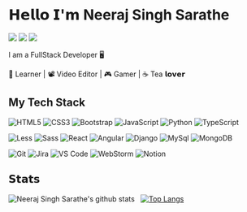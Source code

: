 # 𝗛𝗲𝗹𝗹𝗼 𝗜'𝗺 Neeraj  Singh Sarathe 

[![](https://img.shields.io/badge/-@neerajsinghsarathe-%23181717?style=flat&logo=github)](https://github.com/neerajsinghsarathe)
[![](https://img.shields.io/badge/-@neeru.sarathe-f0f0f0?style=flat&logo=instagram)](http://www.instagram.com/neeru.sarathe)
[![](https://img.shields.io/badge/-@neerusarathe-%231DA1F2?style=flat&logo=twitter&logoColor=ffffff)](https://twitter.com/neerusarathe)


I am a FullStack Developer 🖥️

📖 Learner | 📽️ Video Editor | 🎮 Gamer | ☕ Tea 𝗹𝗼𝘃𝗲𝗿 


## **My Tech Stack**

![HTML5](https://img.shields.io/badge/-HTML5-%23E44D27?style=flat&logo=html5&logoColor=ffffff)
![CSS3](https://img.shields.io/badge/-CSS3-%231572B6?style=flat&logo=css3)
![Bootstrap](https://img.shields.io/badge/-Bootstrap-%23ffffff?style=flat&logo=bootstrap)
![JavaScript](https://img.shields.io/badge/-JavaScript-%23F7DF1C?style=flat&logo=javascript&logoColor=000000&labelColor=%23F7DF1C&color=%23FFCE5A)
![Python](https://img.shields.io/badge/Python-14354C?style=flat&logo=python&logoColor=white)
![TypeScript](https://img.shields.io/badge/-TypeScript-007ACC?style=flat&logo=typescript&logoColor=white)

![Less](https://img.shields.io/badge/-Less-%231d365d?style=flat&logo=less&logoColor=ffffff)
![Sass](https://img.shields.io/badge/-Sass-%23CC6699?style=flat&logo=sass&logoColor=ffffff)
![React](https://img.shields.io/badge/-React-%23282C34?style=flat&logo=react)
![Angular](https://img.shields.io/badge/-Angular-%23EC4A3F?style=flat&logo=angular)
![Django](https://img.shields.io/badge/-Django-181d27?style=flat&logo=django)
![MySql](https://img.shields.io/badge/-MySQL-e0e0e0?style=flat&logo=mysql)
![MongoDB](https://img.shields.io/badge/-MongoDB-187f58?style=flat&logo=mongodb&logoColor=white)

![Git](https://img.shields.io/badge/-Git-%23F05032?style=flat&logo=git&logoColor=%23ffffff)
![Jira](https://img.shields.io/badge/Jira-0052CC?style=flat&logo=Jira&logoColor=white)
![VS Code](https://img.shields.io/badge/-VSCode-%23007ACC?style=flat&logo=visual-studio-code)
![WebStorm](https://img.shields.io/badge/webstorm-F0F0F0?style=flat&logo=webstorm&logoColor=black)
![Notion](https://img.shields.io/badge/Notion-000000?style=flat&logo=notion&logoColor=white)

## 𝗦𝘁𝗮𝘁𝘀

![Neeraj Singh Sarathe's github stats](https://github-readme-stats.vercel.app/api?username=neerajsinghsarathe&show_icons=true&theme=dracula) &nbsp;
[![Top Langs](https://github-readme-stats.vercel.app/api/top-langs/?username=neerajsinghsarathe&layout=compact)](https://github.com/anuraghazra/github-readme-stats)
